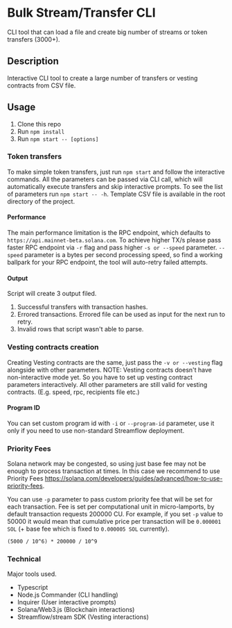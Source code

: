 # Bulk Stream/Transfer CLI

CLI tool that can load a file and create big number of streams or token transfers (3000+).

## Description

Interactive CLI tool to create a large number of transfers or vesting contracts from CSV file.

## Usage

1. Clone this repo
2. Run `npm install`
3. Run `npm start -- [options]`

### Token transfers

To make simple token transfers, just run `npm start` and follow the interactive commands.
All the parameters can be passed via CLI call, which will automatically execute transfers and skip interactive prompts.
To see the list of parameters run `npm start -- -h`.
Template CSV file is available in the root directory of the project.

#### Performance

The main performance limitation is the RPC endpoint, which defaults to `https://api.mainnet-beta.solana.com`.
To achieve higher TX/s please pass faster RPC endpoint via `-r` flag and pass higher `-s or --speed` parameter.
`--speed` parameter is a bytes per second processing speed, so find a working ballpark for your RPC endpoint, the tool will auto-retry failed attempts.

#### Output

Script will create 3 output filed.

1. Successful transfers with transaction hashes.
2. Errored transactions. Errored file can be used as input for the next run to retry.
3. Invalid rows that script wasn't able to parse.

### Vesting contracts creation

Creating Vesting contracts are the same, just pass the `-v or --vesting` flag alongside with other parameters.
NOTE: Vesting contracts doesn't have non-interactive mode yet. So you have to set up vesting contract parameters interactively. All other parameters are still valid for vesting contracts. (E.g. speed, rpc, recipients file etc.)

#### Program ID

You can set custom program id with `-i` or `--program-id` parameter, use it only if you need to use non-standard Streamflow deployment.

### Priority Fees

Solana network may be congested, so using just base fee may not be enough to process transaction at times. In this case we recommend to use Priority Fees https://solana.com/developers/guides/advanced/how-to-use-priority-fees.

You can use `-p` parameter to pass custom priority fee that will be set for each transaction. Fee is set per computational unit in micro-lamports, by default transaction requests 200000 CU. For example, if you set `-p` value to 50000 it would mean that cumulative price per transaction will be `0.000001 SOL` (+ base fee which is fixed to `0.000005 SOL` currently).

```
(5000 / 10^6) * 200000 / 10^9
```

### Technical

Major tools used.

- Typescript
- Node.js Commander (CLI handling)
- Inquirer (User interactive prompts)
- Solana/Web3.js (Blockchain interactions)
- Streamflow/stream SDK (Vesting interactions)
